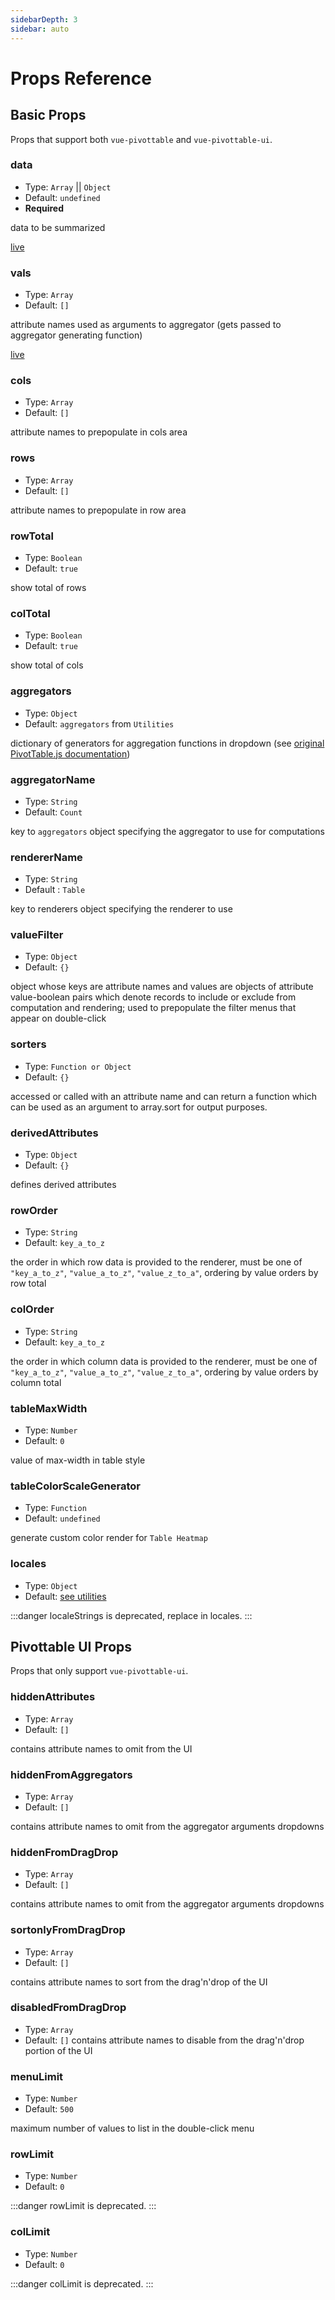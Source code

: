 ```yaml
---
sidebarDepth: 3
sidebar: auto
---
```


# Props Reference

## Basic Props

Props that support both `vue-pivottable` and `vue-pivottable-ui`.

### data

* Type: `Array` || `Object`
* Default: `undefined`
* **Required**

data to be summarized

[live](https://codesandbox.io/s/vue-pivottable-base-qhqoz)

<!-- <iframe src="https://codesandbox.io/embed/vue-pivottable-props-data-l1rzc?fontsize=14&hidenavigation=1&theme=light&view=preview"
     style="width:100%; height:500px; border:0; border-radius: 4px; overflow:hidden;"
     title="vue-pivottable-props-data"
     allow="accelerometer; ambient-light-sensor; camera; encrypted-media; geolocation; gyroscope; hid; microphone; midi; payment; usb; vr; xr-spatial-tracking"
     sandbox="allow-forms allow-modals allow-popups allow-presentation allow-same-origin allow-scripts"
   ></iframe> -->

### vals

* Type: `Array`
* Default: `[]`

attribute names used as arguments to aggregator (gets passed to aggregator generating function)

[live](https://codesandbox.io/embed/vue-pivottable-props-vals-vjqfh)

<!-- <iframe src="https://codesandbox.io/embed/vue-pivottable-props-vals-vjqfh?fontsize=14&hidenavigation=1&theme=light&view=preview"
     style="width:100%; height:500px; border:0; border-radius: 4px; overflow:hidden;"
     title="vue-pivottable-props-vals"
     allow="accelerometer; ambient-light-sensor; camera; encrypted-media; geolocation; gyroscope; hid; microphone; midi; payment; usb; vr; xr-spatial-tracking"
     sandbox="allow-forms allow-modals allow-popups allow-presentation allow-same-origin allow-scripts"
   ></iframe> -->

### cols

* Type: `Array`
* Default: `[]`

attribute names to prepopulate in cols area

### rows

* Type: `Array`
* Default: `[]`

attribute names to prepopulate in row area

### rowTotal

* Type: `Boolean`
* Default: `true`

show total of rows

### colTotal

* Type: `Boolean`
* Default: `true`

show total of cols

### aggregators

* Type: `Object`
* Default: `aggregators` from `Utilities`

dictionary of generators for aggregation functions in dropdown (see [original PivotTable.js documentation](https://github.com/nicolaskruchten/pivottable/wiki/Aggregators))

### aggregatorName

* Type: `String`
* Default: `Count`

key to `aggregators` object specifying the aggregator to use for computations

### rendererName

* Type: `String`
* Default : `Table`

key to renderers object specifying the renderer to use

### valueFilter

* Type: `Object`
* Default: `{}`

object whose keys are attribute names and values are objects of attribute value-boolean pairs which denote records to include or exclude from computation and rendering; used to prepopulate the filter menus that appear on double-click

### sorters

* Type: `Function or Object`
* Default: `{}`

accessed or called with an attribute name and can return a function which can be used as an argument to array.sort for output purposes.

### derivedAttributes

* Type: `Object`
* Default: `{}`

defines derived attributes

### rowOrder

* Type: `String`
* Default: `key_a_to_z`

the order in which row data is provided to the renderer, must be one of `"key_a_to_z"`, `"value_a_to_z"`, `"value_z_to_a"`, ordering by value orders by row total

### colOrder

* Type: `String`
* Default: `key_a_to_z`

the order in which column data is provided to the renderer, must be one of `"key_a_to_z"`, `"value_a_to_z"`, `"value_z_to_a"`, ordering by value orders by column total

### tableMaxWidth

* Type: `Number`
* Default: `0`

value of max-width in table style

### tableColorScaleGenerator

* Type: `Function`
* Default: `undefined`

generate custom color render for `Table Heatmap`

### locales

* Type: `Object`
* Default: [see utilities](/guide/utilities.html#locales)

:::danger
localeStrings is deprecated, replace in locales.
:::

## Pivottable UI Props

Props that only support `vue-pivottable-ui`.

### hiddenAttributes

* Type: `Array`
* Default: `[]`

contains attribute names to omit from the UI

### hiddenFromAggregators

* Type: `Array`
* Default: `[]`

contains attribute names to omit from the aggregator arguments dropdowns

### hiddenFromDragDrop

* Type: `Array`
* Default: `[]`

contains attribute names to omit from the aggregator arguments dropdowns

### sortonlyFromDragDrop

* Type: `Array`
* Default: `[]`

contains attribute names to sort from the drag'n'drop of the UI

### disabledFromDragDrop

* Type: `Array`
* Default: `[]`
contains attribute names to disable from the drag'n'drop portion of the UI

### menuLimit

* Type: `Number`
* Default: `500`

maximum number of values to list in the double-click menu

### rowLimit

* Type: `Number`
* Default: `0`

:::danger
rowLimit is deprecated.
:::

### colLimit

* Type: `Number`
* Default: `0`

:::danger
colLimit is deprecated.
:::
